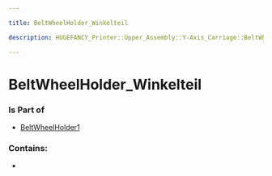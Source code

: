 ```yaml
---

title: BeltWheelHolder_Winkelteil

description: HUGEFANCY_Printer::Upper_Assembly::Y-Axis_Carriage::BeltWheelHolder1::BeltWheelHolder_Winkelteil

---
```

# BeltWheelHolder_Winkelteil
<script>
    var geoarray = '{"BeltWheelHolder_Winkelteil": {}}';
</script>
<script>
    var basepath = '/assets/HUGEFANCY_Printer/Upper_Assembly/Y-Axis_Carriage/BeltWheelHolder1/';
</script>
<link rel="stylesheet" href="/css/container.css">

<div id="container"></div>

<!-- these are the required scripts for the three.js scene -->
<script src="/lib/three.min.js"></script>
<script src="/lib/OrbitControls.js"></script>
<script src="/lib/RectAreaLightUniformsLib.js"></script>
<!-- this is your app's lib file -->
<script src="/lib/triceratops_app.js"></script>
### Is Part of
- [BeltWheelHolder1](../BeltWheelHolder1)  

### Contains:
- [](./BeltWheelHolder_Winkelteil/)

